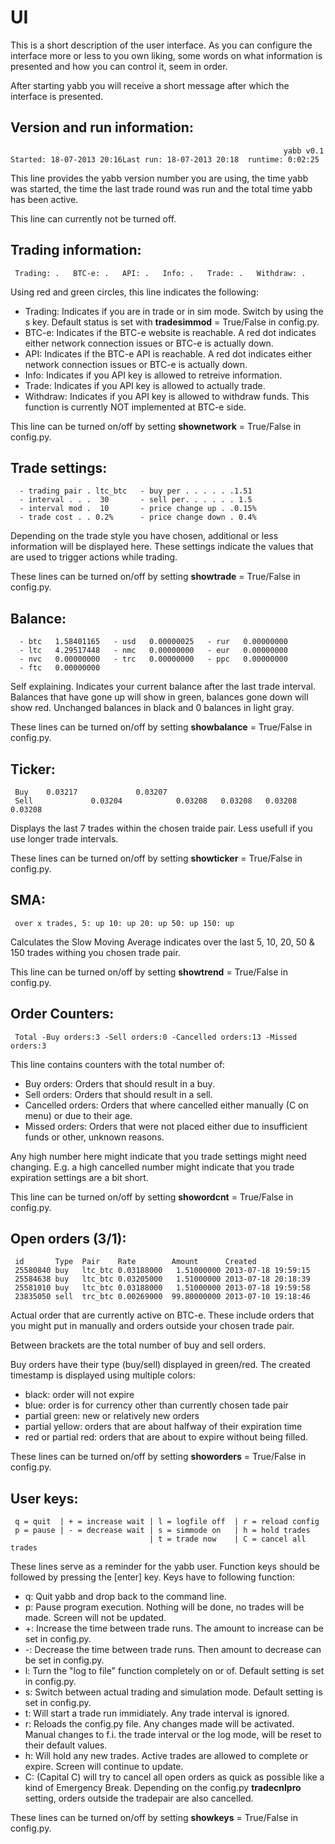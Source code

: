 # UI #

This is a short description of the user interface. As you can configure the interface more or less to you own liking, some words on what information is presented and how you can control it, seem in order.


After starting yabb you will receive a short message after which the interface is presented.



## Version and run information: ##


                                                                 yabb v0.1
    Started: 18-07-2013 20:16Last run: 18-07-2013 20:18  runtime: 0:02:25

This line provides the yabb version number you are using, the time yabb was started, the time the last trade round was run and the total time yabb has been active.

This line can currently not be turned off.



## Trading information: ##
     Trading: .­   BTC-e: .   API: .   Info: .   Trade: .   Withdraw: .

Using red and green circles, this line indicates the following:

- Trading: Indicates if you are in trade or in sim mode. Switch by using the s key. Default status is set with **tradesimmod** = True/False in config.py.
- BTC-e: Indicates if the BTC-e website is reachable. A red dot indicates either network connection issues or BTC-e is actually down.
- API: Indicates if the BTC-e API is reachable. A red dot indicates either network connection issues or BTC-e is actually down.
- Info: Indicates if you API key is allowed to retreive information. 
- Trade: Indicates if you API key is allowed to actually trade.
- Withdraw: Indicates if you API key is allowed to withdraw funds. This function is currently NOT implemented at BTC-e side.
 
This line can be turned on/off by setting **shownetwork** = True/False in config.py. 

##  Trade settings: ##
      - trading pair . ltc_btc   - buy per . . . . . .1.51
      - interval . . .  30       - sell per. . . . . . 1.5
      - interval mod .  10       - price change up . .0.15%
      - trade cost . . 0.2%      - price change down . 0.4%
    
Depending on the trade style you have chosen, additional or less information will be displayed here. These settings indicate the values that are used to trigger actions while trading.

These lines can be turned on/off by setting **showtrade** = True/False in config.py.

##  Balance: ##
      - btc   1.58401165   - usd   0.00000025   - rur   0.00000000  
      - ltc   4.29517448   - nmc   0.00000000   - eur   0.00000000  
      - nvc   0.00000000   - trc   0.00000000   - ppc   0.00000000  
      - ftc   0.00000000  

Self explaining. Indicates your current balance after the last trade interval. Balances that have gone up will show in green, balances gone down will show red. Unchanged balances in black and 0 balances in light gray.

These lines can be turned on/off by setting **showbalance** = True/False in config.py.

##  Ticker: ##
     Buy    0.03217             0.03207
     Sell             0.03204            0.03208   0.03208   0.03208   0.03208

Displays the last 7 trades within the chosen traide pair. Less usefull if you use longer trade intervals.

These lines can be turned on/off by setting **showticker** = True/False in config.py.


## SMA: ##

     over x trades, 5: up 10: up 20: up 50: up 150: up

Calculates the Slow Moving Average indicates over the last 5, 10, 20, 50 & 150 trades withing you chosen trade pair.

This line can be turned on/off by setting **showtrend** = True/False in config.py.


## Order Counters: ##
     Total -Buy orders:3 -Sell orders:0 -Cancelled orders:13 -Missed orders:3

This line contains counters with the total number of:

- Buy orders: Orders that should result in a buy.
- Sell orders: Orders that should result in a sell.
- Cancelled orders: Orders that where cancelled either manually (C on menu) or due to their age.
- Missed orders: Orders that were not placed either due to insufficient funds or other, unknown reasons.

Any high number here might indicate that you trade settings might need changing. E.g. a high cancelled number might indicate that you trade expiration settings are a bit short.

This line can be turned on/off by setting **showordcnt** = True/False in config.py.
  

## Open orders (3/1):  

     id       Type  Pair    Rate        Amount      Created
     25580840 buy   ltc_btc 0.03188000   1.51000000 2013-07-18 19:59:15
     25584638 buy   ltc_btc 0.03205000   1.51000000 2013-07-18 20:18:39
     25581010 buy   ltc_btc 0.03188000   1.51000000 2013-07-18 19:59:58
     23835050 sell  trc_btc 0.00269000  99.80000000 2013-07-10 19:18:46
    
Actual order that are currently active on BTC-e. These include orders that you might put in manually and orders outside your chosen trade pair.

Between brackets are the total number of buy and sell orders.

Buy orders have their type (buy/sell) displayed in green/red.
The created timestamp is displayed using multiple colors:

- black: order will not expire
- blue: order is for currency other than currently chosen tade pair
- partial green: new or relatively new orders
- partial yellow: orders that are about halfway of their expiration time
- red or partial red: orders that are about to expire without being filled.

These lines can be turned on/off by setting **showorders** = True/False in config.py.


## User keys: ##
     q = quit  | + = increase wait | l = logfile off  | r = reload config   
     p = pause | - = decrease wait | s = simmode on   | h = hold trades
                                   | t = trade now    | C = cancel all trades 

These lines serve as a reminder for the yabb user. Function keys should be followed by pressing the [enter] key.
Keys have to following function:

- q: Quit yabb and drop back to the command line.
- p: Pause program execution. Nothing will be done, no trades will be made. Screen will not be updated.
- +: Increase the time between trade runs. The amount to increase can be set in config.py.
- -: Decrease the time between trade runs. Then amount to decrease can be set in config.py.
- l: Turn the "log to file" function completely on or of. Default setting is set in config.py.
- s: Switch between actual trading and simulation mode. Default setting is set in config.py.
- t: Will start a trade run immidiately. Any trade interval is ignored.
- r: Reloads the config.py file. Any changes made will be activated. Manual changes to f.i. the trade interval or the log mode, will be reset to their default values.
- h: Will hold any new trades. Active trades are allowed to complete or expire. Screen will continue to update.
- C: (Capital C) will try to cancel all open orders as quick as possible like a kind of Emergency Break. Depending on the config.py **tradecnlpro** setting, orders outside the tradepair are also cancelled.

These lines can be turned on/off by setting **showkeys** = True/False in config.py.



